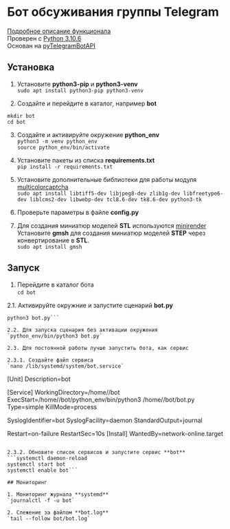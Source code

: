# Бот обсуживания группы Telegram

[Подробное описание функционала](https://uni3d.store/viewtopic.php?t=1090)  
Проверен с [Python 3.10.6](https://www.python.org)  
Основан на [pyTelegramBotAPI](https://pypi.org/project/pyTelegramBotAPI)

## Установка

1. Установите **python3-pip** и **python3-venv**  
`sudo apt install python3-pip python3-venv`

2. Создайте и перейдите в каталог, например **bot**  
```
mkdir bot  
cd bot
```

3. Создайте и активируйте окружение **python_env**  
`python3 -m venv python_env`  
`source python_env/bin/activate`

4. Установите пакеты из списка **requirements.txt**  
`pip install -r requirements.txt`

5. Установите дополнительные библиотеки для работы модуля [multicolorcaptcha](https://pypi.org/project/multicolorcaptcha)  
`sudo apt install libtiff5-dev libjpeg8-dev zlib1g-dev libfreetype6-dev liblcms2-dev libwebp-dev tcl8.6-dev tk8.6-dev python3-tk`

6. Проверьте параметры в файле **config.py**

7. Для создания миниатюр моделей **STL** используются [minirender](https://github.com/aslze/minirender)  
Установите **gmsh** для создания миниатюр моделей **STEP** через конвертирование в **STL**.  
`sudo apt install gmsh`  

## Запуск

1. Перейдите в каталог бота  
`cd bot`

2.1. Активируйте окружние и запустите сценарий **bot.py**  
```source python_env/bin/activate
python3 bot.py```  

2.2. Для запуска сценария без активации окружения  
`python_env/bin/python3 bot.py`

2.3. Для постоянной работы лучше запустить бота, как сервис

2.3.1. Создайте файл сервиса   
`nano /lib/systemd/system/bot.service`

```
[Unit]
  Description=bot
 
[Service]
  WorkingDirectory=/home/<username>/bot
  ExecStart=/home/<username>/bot/python_env/bin/python3 /home/<username>/bot/bot.py
  Type=simple
  KillMode=process
 
  SyslogIdentifier=bot
  SyslogFacility=daemon
  StandardOutput=journal 
  
  Restart=on-failure
  RestartSec=10s
[Install]
  WantedBy=network-online.target
```

2.3.2. Обновите список сервисов и запустите сервис **bot**  
```systemctl daemon-reload
systemctl start bot
systemctl enable bot```

## Мониторинг

1. Мониторинг журнала **systemd**  
`journalctl -f -u bot`

2. Слежение за файлом **bot.log**  
`tail --follow bot/bot.log`